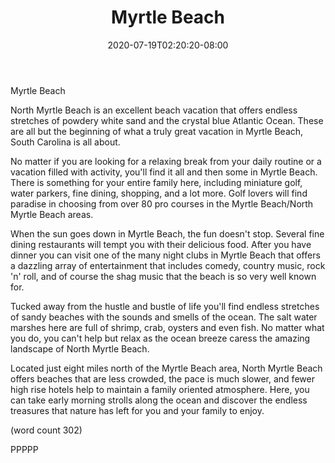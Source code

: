 ﻿---
title: "Myrtle Beach"
date: 2020-07-19T02:20:20-08:00
description: "Beach Vacations Tips for Web Success"
featured_image: "/images/Beach Vacations.jpg"
tags: ["Beach Vacations"]
---

Myrtle Beach

North Myrtle Beach is an excellent beach vacation
that offers endless stretches of powdery white 
sand and the crystal blue Atlantic Ocean.  These
are all but the beginning of what a truly great 
vacation in Myrtle Beach, South Carolina is all 
about.

No matter if you are looking for a relaxing break
from your daily routine or a vacation filled with
activity, you'll find it all and then some in Myrtle
Beach.  There is something for your entire family
here, including miniature golf, water parkers, fine
dining, shopping, and a lot more.  Golf lovers will
find paradise in choosing from over 80 pro courses
in the Myrtle Beach/North Myrtle Beach areas.

When the sun goes down in Myrtle Beach, the fun
doesn't stop.  Several fine dining restaurants 
will tempt you with their delicious food.  After 
you have dinner you can visit one of the many night
clubs in Myrtle Beach that offers a dazzling array
of entertainment that includes comedy, country
music, rock 'n' roll, and of course the shag music
that the beach is so very well known for.

Tucked away from the hustle and bustle of life
you'll find endless stretches of sandy beaches 
with the sounds and smells of the ocean.  The salt
water marshes here are full of shrimp, crab, oysters
and even fish.  No matter what you do, you can't 
help but relax as the ocean breeze caress the 
amazing landscape of North Myrtle Beach.

Located just eight miles north of the Myrtle Beach
area, North Myrtle Beach offers beaches that are
less crowded, the pace is much slower, and fewer
high rise hotels help to maintain a family oriented
atmosphere.  Here, you can take early morning
strolls along the ocean and discover the endless
treasures that nature has left for you and your
family to enjoy.

(word count 302)

PPPPP

